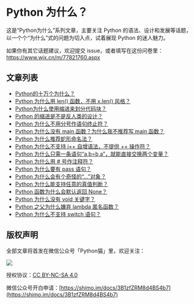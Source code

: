 # Python 为什么？

这是“Python为什么”系列文章，主要关注 Python 的语法、设计和发展等话题，以一个个“为什么”式的问题为切入点，试着展现 Python 的迷人魅力。

如果你有其它话题建议，欢迎提交 issue，或者填写在这份问卷里：https://www.wjx.cn/m/77821760.aspx 

## 文章列表

- [Python的十万个为什么？](https://github.com/chinesehuazhou/python-whydo/blob/master/zh_CN/0%E3%80%81Python%20%E7%9A%84%E5%8D%81%E4%B8%87%E4%B8%AA%E4%B8%BA%E4%BB%80%E4%B9%88%EF%BC%9F.md)
- [Python 为什么用 len() 函数，不用 x.len() 风格？](https://github.com/chinesehuazhou/python-whydo/blob/master/zh_CN/1%E3%80%81Python%20%E4%B8%BA%E4%BB%80%E4%B9%88%E7%94%A8%20len()%20%E5%87%BD%E6%95%B0%EF%BC%8C%E4%B8%8D%E7%94%A8%20x.len()%20%E9%A3%8E%E6%A0%BC%EF%BC%9F.md)
- [Python为什么使用缩进来划分代码块？](https://github.com/chinesehuazhou/python-whydo/blob/master/zh_CN/2%E3%80%81Python%20%E4%B8%BA%E4%BB%80%E4%B9%88%E4%BD%BF%E7%94%A8%E7%BC%A9%E8%BF%9B%E5%88%92%E5%88%86%E4%BB%A3%E7%A0%81%E5%9D%97%EF%BC%9F.md)
- [Python 的缩进是不是反人类的设计？](https://github.com/chinesehuazhou/python-whydo/blob/master/zh_CN/3%E3%80%81Python%20%E7%9A%84%E7%BC%A9%E8%BF%9B%E6%98%AF%E4%B8%8D%E6%98%AF%E5%8F%8D%E4%BA%BA%E7%B1%BB%E7%9A%84%E8%AE%BE%E8%AE%A1%EF%BC%9F.md)
- [Python 为什么不用分号作语句终止符？](https://github.com/chinesehuazhou/python-whydo/blob/master/zh_CN/4%E3%80%81Python%20%E4%B8%BA%E4%BB%80%E4%B9%88%E4%B8%8D%E8%A6%81%E6%B1%82%E7%94%A8%E5%88%86%E5%8F%B7%E4%BD%9C%E7%BB%88%E6%AD%A2%E7%AC%A6%EF%BC%9F.md)
- [Python 为什么没有 main 函数？为什么我不推荐写 main 函数？](https://github.com/chinesehuazhou/python-whydo/blob/master/zh_CN/5%E3%80%81Python%20%E4%B8%BA%E4%BB%80%E4%B9%88%E6%B2%A1%E6%9C%89%20main%20%E5%87%BD%E6%95%B0%EF%BC%9F.md)
- [Python 为什么推荐蛇形命名法？](https://github.com/chinesehuazhou/python-whydo/blob/master/zh_CN/6%E3%80%81Python%20%E4%B8%BA%E4%BB%80%E4%B9%88%E6%8E%A8%E8%8D%90%E8%9B%87%E5%BD%A2%E5%91%BD%E5%90%8D%E6%B3%95%EF%BC%9F.md)
- [Python 为什么不支持 i++ 自增语法，不提供 ++ 操作符？](https://github.com/chinesehuazhou/python-whydo/blob/master/zh_CN/7%E3%80%81Python%20%E4%B8%BA%E4%BB%80%E4%B9%88%E4%B8%8D%E6%94%AF%E6%8C%81%20i%2B%2B%20%E8%87%AA%E5%A2%9E%E8%AF%AD%E6%B3%95%EF%BC%8C%E4%B8%8D%E6%8F%90%E4%BE%9B%20%2B%2B%20%E6%93%8D%E4%BD%9C%E7%AC%A6%EF%BC%9F.md)
- [Python 为什么只需一条语句“a,b=b,a”，就能直接交换两个变量？](https://github.com/chinesehuazhou/python-whydo/blob/master/zh_CN/8%E3%80%81Python%20%E4%B8%BA%E4%BB%80%E4%B9%88%E5%8F%AF%E4%BB%A5%E7%94%A8%E2%80%9Ca%2Cb%3Db%2Ca%E2%80%9D%E6%9D%A5%E7%9B%B4%E6%8E%A5%E4%BA%A4%E6%8D%A2%E5%8F%98%E9%87%8F%E5%80%BC%EF%BC%9F.md)
- [Python 为什么用 # 号作注释符？](https://github.com/chinesehuazhou/python-whydo/blob/master/zh_CN/9%E3%80%81Python%20%E4%B8%BA%E4%BB%80%E4%B9%88%E7%94%A8%20%23%20%E5%8F%B7%E4%BD%9C%E6%B3%A8%E9%87%8A%E7%AC%A6%EF%BC%9F.md)
- [Python 为什么要有 pass 语句？](https://github.com/chinesehuazhou/python-whydo/blob/master/zh_CN/10%E3%80%81Python%20%E4%B8%BA%E4%BB%80%E4%B9%88%E8%A6%81%E6%9C%89%20pass%20%E8%AF%AD%E5%8F%A5%EF%BC%9F.md)
- [Python 为什么会有个奇怪的“...”对象？](https://github.com/chinesehuazhou/python-whydo/blob/master/zh_CN/11%E3%80%81Python%20%E4%B8%BA%E4%BB%80%E4%B9%88%E4%BC%9A%E6%9C%89%E4%B8%AA%E5%A5%87%E6%80%AA%E7%9A%84%E2%80%9C...%E2%80%9D%E5%AF%B9%E8%B1%A1%EF%BC%9F.md)
- [Python 为什么能支持任意的真值判断？](https://github.com/chinesehuazhou/python-whydo/blob/master/zh_CN/12%E3%80%81Python%20%E4%B8%BA%E4%BB%80%E4%B9%88%E8%83%BD%E6%94%AF%E6%8C%81%E4%BB%BB%E6%84%8F%E7%9A%84%E7%9C%9F%E5%80%BC%E5%88%A4%E6%96%AD%EF%BC%9F.md)
- [Python 函数为什么会默认返回 None？](https://github.com/chinesehuazhou/python-whydo/blob/master/zh_CN/13%E3%80%81Python%20%E5%87%BD%E6%95%B0%E4%B8%BA%E4%BB%80%E4%B9%88%E4%BC%9A%E9%BB%98%E8%AE%A4%E8%BF%94%E5%9B%9E%20None%EF%BC%9F.md) 
- [Python 为什么没有 void 关键字？](https://github.com/chinesehuazhou/python-whydo/blob/master/zh_CN/14%E3%80%81Python%20%E4%B8%BA%E4%BB%80%E4%B9%88%E6%B2%A1%E6%9C%89%20void%20%E5%85%B3%E9%94%AE%E5%AD%97%EF%BC%9F.md) 
- [Python 之父为什么嫌弃 lambda 匿名函数？](https://github.com/chinesehuazhou/python-whydo/blob/master/zh_CN/16%E3%80%81Python%20%E4%B9%8B%E7%88%B6%E4%B8%BA%E4%BB%80%E4%B9%88%E5%AB%8C%E5%BC%83%20lambda%20%E5%8C%BF%E5%90%8D%E5%87%BD%E6%95%B0%EF%BC%9F.md)
- [Python 为什么不支持 switch 语句？](https://github.com/chinesehuazhou/python-whydo/blob/master/zh_CN/17%E3%80%81Python%20%E4%B8%BA%E4%BB%80%E4%B9%88%E4%B8%8D%E6%94%AF%E6%8C%81%20switch%20%E8%AF%AD%E5%8F%A5%EF%BC%9F.md)

## 版权声明

全部文章将首发在微信公众号「Python猫」里，欢迎关注：

![](http://ww1.sinaimg.cn/large/68b02e3bgy1gfffh3g28lj2076076q3e.jpg)

授权协议：[CC BY-NC-SA 4.0](https://creativecommons.org/licenses/by-nc-sa/4.0/)

微信公众号开白申请：[https://shimo.im/docs/3B1zfZRM8d4BS4b7](https://shimo.im/docs/3B1zfZRM8d4BS4b7)


